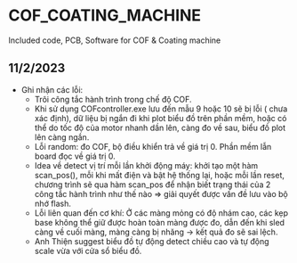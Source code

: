 # COF_COATING_MACHINE
Included code, PCB, Software for COF &amp; Coating machine

## 11/2/2023
- Ghi nhận các lỗi:
    - Trôi công tắc hành trình trong chế độ COF.
    - Khi sử dụng COFcontroller.exe lưu đến mẫu 9 hoặc 10 sẽ bị lỗi ( chưa xác định), dữ liệu bị ngắn đi khi plot biểu đồ trên phần mềm, hoặc có thể do tốc độ của motor nhanh dần lên, càng đo về sau, biểu đồ plot lên càng ngắn.
    - Lỗi random: đo COF, bộ điều khiển trả về giá trị 0. Phần mềm lẫn board đọc về giá trị 0.
    - Idea về detect vị trí mỗi lần khởi động máy: khởi tạo một hàm scan_pos(), mỗi khi mất điện và bật hệ thống lại, hoặc mỗi lần reset, chương trình sẽ qua hàm scan_pos để nhận biết trạng thái của 2 công tắc hành trình như thế nào => giải quyết được vấn đề lưu vào bộ nhớ flash.
    - Lỗi liên quan đến cơ khí: Ở các màng mỏng có độ nhám cao, các kẹp base không thể giữ được hoàn toàn màng được đo, dẫn đến khi sled càng về cuối màng, màng càng bị nhăng -> kết quả đo sẽ sai lệch.
    - Anh Thiện suggest biểu đồ tự động detect chiều cao và tự động scale vừa với cửa sổ biểu đồ.
